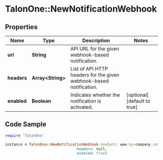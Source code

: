 # TalonOne::NewNotificationWebhook

## Properties

Name | Type | Description | Notes
------------ | ------------- | ------------- | -------------
**url** | **String** | API URL for the given webhook-based notification. | 
**headers** | **Array&lt;String&gt;** | List of API HTTP headers for the given webhook-based notification. | 
**enabled** | **Boolean** | Indicates whether the notification is activated. | [optional] [default to true]

## Code Sample

```ruby
require 'TalonOne'

instance = TalonOne::NewNotificationWebhook.new(url: www.my-company.com/my-endpoint-name,
                                 headers: null,
                                 enabled: true)
```


